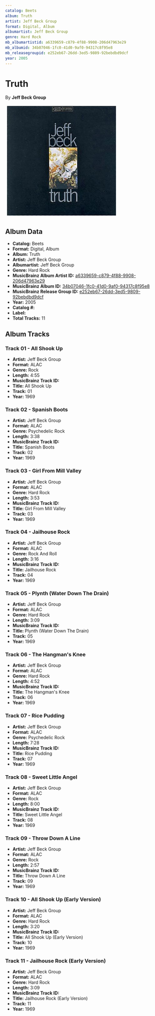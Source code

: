 ```yaml
---
catalog: Beets
album: Truth
artist: Jeff Beck Group
format: Digital, Album
albumartist: Jeff Beck Group
genre: Hard Rock
mb_albumartistid: a6339659-c879-4f88-9908-206d47963e29
mb_albumid: 34b07046-1fc0-41d0-9af0-94317c8f95e8
mb_releasegroupid: e252eb67-26dd-3ed5-9809-92bebdbd9dcf
year: 2005
---
```


# Truth

By **Jeff Beck Group**

![](../../assets/beetscovers/Jeff_Beck_Group-Truth.jpg)

## Album Data

- **Catalog:** Beets
- **Format:** Digital, Album
- **Album:** Truth
- **Artist:** Jeff Beck Group
- **Albumartist:** Jeff Beck Group
- **Genre:** Hard Rock
- **MusicBrainz Album Artist ID:** [a6339659-c879-4f88-9908-206d47963e29](https://musicbrainz.org/artist/a6339659-c879-4f88-9908-206d47963e29)
- **MusicBrainz Album ID:** [34b07046-1fc0-41d0-9af0-94317c8f95e8](https://musicbrainz.org/release/34b07046-1fc0-41d0-9af0-94317c8f95e8)
- **MusicBrainz Release Group ID:** [e252eb67-26dd-3ed5-9809-92bebdbd9dcf](https://musicbrainz.org/release-group/e252eb67-26dd-3ed5-9809-92bebdbd9dcf)
- **Year:** 2005
- **Catalog #:** 
- **Label:** 
- **Total Tracks:** 11

## Album Tracks

### Track 01 - All Shook Up

- **Artist:** Jeff Beck Group
- **Format:** ALAC
- **Genre:** Rock
- **Length:** 4:55
- **MusicBrainz Track ID:** [](https://musicbrainz.org/recording/)
- **Title:** All Shook Up
- **Track:** 01
- **Year:** 1969

### Track 02 - Spanish Boots

- **Artist:** Jeff Beck Group
- **Format:** ALAC
- **Genre:** Psychedelic Rock
- **Length:** 3:38
- **MusicBrainz Track ID:** [](https://musicbrainz.org/recording/)
- **Title:** Spanish Boots
- **Track:** 02
- **Year:** 1969

### Track 03 - Girl From Mill Valley

- **Artist:** Jeff Beck Group
- **Format:** ALAC
- **Genre:** Hard Rock
- **Length:** 3:53
- **MusicBrainz Track ID:** [](https://musicbrainz.org/recording/)
- **Title:** Girl From Mill Valley
- **Track:** 03
- **Year:** 1969

### Track 04 - Jailhouse Rock

- **Artist:** Jeff Beck Group
- **Format:** ALAC
- **Genre:** Rock And Roll
- **Length:** 3:16
- **MusicBrainz Track ID:** [](https://musicbrainz.org/recording/)
- **Title:** Jailhouse Rock
- **Track:** 04
- **Year:** 1969

### Track 05 - Plynth (Water Down The Drain)

- **Artist:** Jeff Beck Group
- **Format:** ALAC
- **Genre:** Hard Rock
- **Length:** 3:09
- **MusicBrainz Track ID:** [](https://musicbrainz.org/recording/)
- **Title:** Plynth (Water Down The Drain)
- **Track:** 05
- **Year:** 1969

### Track 06 - The Hangman's Knee

- **Artist:** Jeff Beck Group
- **Format:** ALAC
- **Genre:** Hard Rock
- **Length:** 4:52
- **MusicBrainz Track ID:** [](https://musicbrainz.org/recording/)
- **Title:** The Hangman's Knee
- **Track:** 06
- **Year:** 1969

### Track 07 - Rice Pudding

- **Artist:** Jeff Beck Group
- **Format:** ALAC
- **Genre:** Psychedelic Rock
- **Length:** 7:28
- **MusicBrainz Track ID:** [](https://musicbrainz.org/recording/)
- **Title:** Rice Pudding
- **Track:** 07
- **Year:** 1969

### Track 08 - Sweet Little Angel

- **Artist:** Jeff Beck Group
- **Format:** ALAC
- **Genre:** Rock
- **Length:** 8:00
- **MusicBrainz Track ID:** [](https://musicbrainz.org/recording/)
- **Title:** Sweet Little Angel
- **Track:** 08
- **Year:** 1969

### Track 09 - Throw Down A Line

- **Artist:** Jeff Beck Group
- **Format:** ALAC
- **Genre:** Rock
- **Length:** 2:57
- **MusicBrainz Track ID:** [](https://musicbrainz.org/recording/)
- **Title:** Throw Down A Line
- **Track:** 09
- **Year:** 1969

### Track 10 - All Shook Up (Early Version)

- **Artist:** Jeff Beck Group
- **Format:** ALAC
- **Genre:** Hard Rock
- **Length:** 3:20
- **MusicBrainz Track ID:** [](https://musicbrainz.org/recording/)
- **Title:** All Shook Up (Early Version)
- **Track:** 10
- **Year:** 1969

### Track 11 - Jailhouse Rock (Early Version)

- **Artist:** Jeff Beck Group
- **Format:** ALAC
- **Genre:** Hard Rock
- **Length:** 3:09
- **MusicBrainz Track ID:** [](https://musicbrainz.org/recording/)
- **Title:** Jailhouse Rock (Early Version)
- **Track:** 11
- **Year:** 1969

